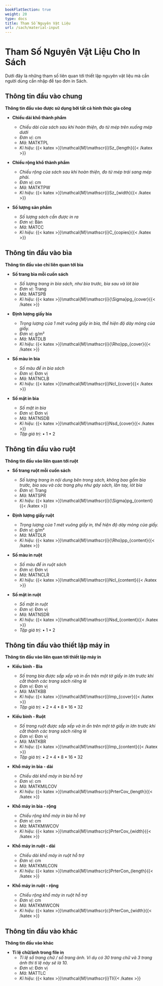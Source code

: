 ```yaml
---
bookFlatSection: true
weight: 20
type: docs
title: Tham Số Nguyên Vật Liệu
url: /sach/material-input
---
```


# Tham Số Nguyên Vật Liệu Cho In Sách

Dưới đây là những tham số liên quan tới thiết lập nguyên vật liệu mà cần người dùng cần nhập để tạo đơn in Sách.

## Thông tin đầu vào chung
**Thông tin đầu vào được sử dụng bởi tất cả hình thức gia công**

- **Chiều dài khổ thành phẩm**
  * *Chiều dài của sách sau khi hoàn thiện, đo từ mép trên xuống mép dưới*
  * *Đơn vị*: cm
  * *Mã*: MATKTPL
  * *Kí hiệu*: {{< katex >}}\mathcal{M}\mathscr{i}Sz_{length}{{< /katex >}}

- **Chiều rộng khổ thành phẩm**
  * *Chiều rộng của sách sau khi hoàn thiện, đo từ mép trái sang mép phải.*
  * *Đơn vị*: cm
  * *Mã*: MATKTPW
  * *Kí hiệu*: {{< katex >}}\mathcal{M}\mathscr{i}Sz_{width}{{< /katex >}}

- **Số lượng sản phẩm**
  * *Số lượng sách cần được in ra*
  * *Đơn vị*: Bản
  * *Mã*: MATCC
  * *Kí hiệu*: {{< katex >}}\mathcal{M}\mathscr{i}C_{copies}{{< /katex >}}

## Thông tin đầu vào bìa
**Thông tin đầu vào chỉ liên quan tới bìa**

- **Số trang bìa mỗi cuốn sách**
  * *Số lượng trang in bìa sách, như bìa trước, bìa sau và lót bìa*
  * *Đơn vị*: Trang
  * *Mã*: MATSPB
  * *Kí hiệu*: {{< katex >}}\mathcal{M}\mathscr{i}{\Sigma}pg_{cover}{{< /katex >}}

- **Định lượng giấy bìa**
  * *Trọng lượng của 1 mét vuông giấy in bìa, thể hiện độ dày mỏng của giấy.*
  * *Đơn vị*: g/m²
  * *Mã*: MATDLB
  * *Kí hiệu*: {{< katex >}}\mathcal{M}\mathscr{i}{\Rho}pp_{cover}{{< /katex >}}

- **Số màu in bia**
  * *Số màu để in bìa sách*
  * *Đơn vị*: Đơn vị
  * *Mã*: MATNCLB
  * *Kí hiệu*: {{< katex >}}\mathcal{M}\mathscr{i}Ncl_{cover}{{< /katex >}}

- **Số mặt in bìa**
  * *Số mặt in bìa*
  * *Đơn vị*: Đơn vị
  * *Mã*: MATNSDB
  * *Kí hiệu*: {{< katex >}}\mathcal{M}\mathscr{i}Nsd_{cover}{{< /katex >}}
  * *Tập giá trị*: •  1  	•  2  	
## Thông tin đầu vào ruột
**Thông tin đầu vào liên quan tới ruột**

- **Số trang ruột mỗi cuốn sách**
  * *Số lượng trang in nội dung bên trong sách, không bao gồm bìa trước, bìa sau và các trang phụ như gáy sách, lăn tay, lót bìa*
  * *Đơn vị*: Trang
  * *Mã*: MATSPR
  * *Kí hiệu*: {{< katex >}}\mathcal{M}\mathscr{i}{\Sigma}pg_{content}{{< /katex >}}

- **Định lượng giấy ruột**
  * *Trọng lượng của 1 mét vuông giấy in, thể hiện độ dày mỏng của giấy.*
  * *Đơn vị*: g/m²
  * *Mã*: MATDLR
  * *Kí hiệu*: {{< katex >}}\mathcal{M}\mathscr{i}{\Rho}pp_{content}{{< /katex >}}

- **Số màu in ruột**
  * *Số màu để in ruột sách*
  * *Đơn vị*: Đơn vị
  * *Mã*: MATNCLR
  * *Kí hiệu*: {{< katex >}}\mathcal{M}\mathscr{i}Ncl_{content}{{< /katex >}}

- **Số mặt in ruột**
  * *Số mặt in ruột*
  * *Đơn vị*: Đơn vị
  * *Mã*: MATNSDR
  * *Kí hiệu*: {{< katex >}}\mathcal{M}\mathscr{i}Nsd_{content}{{< /katex >}}
  * *Tập giá trị*: •  1  	•  2  	
## Thông tin đầu vào thiết lập máy in
**Thông tin đầu vào liên quan tới thiết lập máy in**

- **Kiểu bình - Bìa**
  * *Số trang bìa được sắp xếp và in ấn trên một tờ giấy in lớn trước khi cắt thành các trang sách riêng lẻ*
  * *Đơn vị*: Đơn vị
  * *Mã*: MATKBB
  * *Kí hiệu*: {{< katex >}}\mathcal{M}\mathscr{i}Imp_{cover}{{< /katex >}}
  * *Tập giá trị*: •  2  	•  4  	•  8  	•  16  	•  32  	
- **Kiểu bình - Ruột**
  * *Số trang ruột được sắp xếp và in ấn trên một tờ giấy in lớn trước khi cắt thành các trang sách riêng lẻ*
  * *Đơn vị*: Đơn vị
  * *Mã*: MATKBR
  * *Kí hiệu*: {{< katex >}}\mathcal{M}\mathscr{i}Imp_{content}{{< /katex >}}
  * *Tập giá trị*: •  2  	•  4  	•  8  	•  16  	•  32  	
- **Khổ máy in bìa - dài**
  * *Chiều dài khổ máy in bìa hỗ trợ*
  * *Đơn vị*: cm
  * *Mã*: MATKMILCOV
  * *Kí hiệu*: {{< katex >}}\mathcal{M}\mathscr{c}PrterCov_{length}{{< /katex >}}

- **Khổ máy in bia - rộng**
  * *Chiều rộng khổ máy in bìa hỗ trợ*
  * *Đơn vị*: cm
  * *Mã*: MATKMIWCOV
  * *Kí hiệu*: {{< katex >}}\mathcal{M}\mathscr{c}PrterCov_{width}{{< /katex >}}

- **Khổ máy in ruột - dài**
  * *Chiều dài khổ máy in ruột hỗ trợ*
  * *Đơn vị*: cm
  * *Mã*: MATKMILCON
  * *Kí hiệu*: {{< katex >}}\mathcal{M}\mathscr{c}PrterCon_{length}{{< /katex >}}

- **Khổ máy in ruột - rộng**
  * *Chiều rộng khổ máy in ruột hỗ trợ*
  * *Đơn vị*: cm
  * *Mã*: MATKMIWCON
  * *Kí hiệu*: {{< katex >}}\mathcal{M}\mathscr{c}PrterCon_{width}{{< /katex >}}

## Thông tin đầu vào khác
**Thông tin đầu vào khác**

- **Tỉ lệ chữ/ảnh trong file in**
  * *Tỉ lệ số trang chữ / số trang ảnh. Ví dụ có 30 trang chữ và 3 trang ảnh thì tỉ lệ này sẽ là 10.*
  * *Đơn vị*: Đơn vị
  * *Mã*: MATTLC
  * *Kí hiệu*: {{< katex >}}\mathcal{M}\mathscr{i}TI{{< /katex >}}



